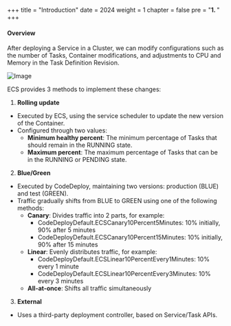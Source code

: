 +++
title = "Introduction"
date = 2024
weight = 1
chapter = false
pre = "<b>1. </b>"
+++

#### Overview

After deploying a Service in a Cluster, we can modify configurations such as the number of Tasks, Container modifications, and adjustments to CPU and Memory in the Task Definition Revision.

![Image](/images/1-introduction/1.1.png?width=20pc)

ECS provides 3 methods to implement these changes:

1. **Rolling update**
- Executed by ECS, using the service scheduler to update the new version of the Container.
- Configured through two values:
  - **Minimum healthy percent**: The minimum percentage of Tasks that should remain in the RUNNING state.
  - **Maximum percent**: The maximum percentage of Tasks that can be in the RUNNING or PENDING state.

2. **Blue/Green**
- Executed by CodeDeploy, maintaining two versions: production (BLUE) and test (GREEN).
- Traffic gradually shifts from BLUE to GREEN using one of the following methods:
  - **Canary**: Divides traffic into 2 parts, for example:
    - CodeDeployDefault.ECSCanary10Percent5Minutes: 10% initially, 90% after 5 minutes
    - CodeDeployDefault.ECSCanary10Percent15Minutes: 10% initially, 90% after 15 minutes
  - **Linear**: Evenly distributes traffic, for example:
    - CodeDeployDefault.ECSLinear10PercentEvery1Minutes: 10% every 1 minute
    - CodeDeployDefault.ECSLinear10PercentEvery3Minutes: 10% every 3 minutes
  - **All-at-once**: Shifts all traffic simultaneously

3. **External**
- Uses a third-party deployment controller, based on Service/Task APIs.